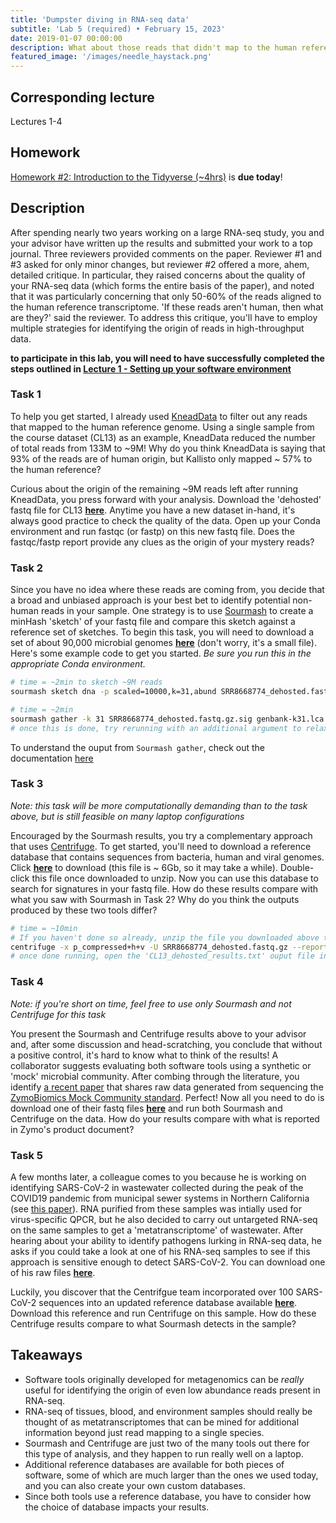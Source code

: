 ```yaml
---
title: 'Dumpster diving in RNA-seq data'
subtitle: 'Lab 5 (required) • February 15, 2023'
date: 2019-01-07 00:00:00
description: What about those reads that didn't map to the human reference? In this lab you'll learn to make the most from your RNA-seq data by digging through these 'junk' unmapped reads.  It turns out that most RNA-seq studies are 'metatranscriptomes'.
featured_image: '/images/needle_haystack.png'
---
```


## Corresponding lecture

Lectures 1-4

## Homework

[Homework #2: Introduction to the Tidyverse (~4hrs)](https://www.datacamp.com/courses/introduction-to-the-tidyverse) is **due today**!

## Description

After spending nearly two years working on a large RNA-seq study, you and your advisor have written up the results and submitted your work to a top journal.  Three reviewers provided comments on the paper.  Reviewer #1 and #3 asked for only minor changes, but reviewer #2 offered a more, ahem, detailed critique.  In particular, they raised concerns about the quality of your RNA-seq data (which forms the entire basis of the paper), and noted that it was particularly concerning that only 50-60% of the reads aligned to the human reference transcriptome.  'If these reads aren't human, then what are they?' said the reviewer.  To address this critique, you'll have to employ multiple strategies for identifying the origin of reads in high-throughput data.

**to participate in this lab, you will need to have successfully completed the steps outlined in [Lecture 1 - Setting up your software environment](https://diytranscriptomics.com/project/lecture-01)**

### Task 1

To help you get started, I already used [KneadData](https://huttenhower.sph.harvard.edu/kneaddata/) to filter out any reads that mapped to the human reference genome.  Using a single sample from the course dataset (CL13) as an example, KneadData reduced the number of total reads from 133M to ~9M!  Why do you think KneadData is saying that 93% of the reads are of human origin, but Kallisto only mapped ~ 57% to the human reference?

Curious about the origin of the remaining ~9M reads left after running KneadData, you press forward with your analysis.  Download the 'dehosted' fastq file for CL13 **[here](https://drive.google.com/file/d/1-k5Nay_ufVVk03LU-cm3CHfhuNXWs-6k/view?usp=sharing)**.  Anytime you have a new dataset in-hand, it's always good practice to check the quality of the data.  Open up your Conda environment and run fastqc (or fastp) on this new fastq file.  Does the fastqc/fastp report provide any clues as the origin of your mystery reads?

### Task 2

Since you have no idea where these reads are coming from, you decide that a broad and unbiased approach is your best bet to identify potential non-human reads in your sample.  One strategy is to use [Sourmash](https://sourmash.readthedocs.io/en/latest/) to create a minHash 'sketch' of your fastq file and compare this sketch against a reference set of sketches.  To begin this task, you will need to download a set of about 90,000 microbial genomes **[here](https://osf.io/4f8n3/download)** (don't worry, it's a small file). Here's some example code to get you started. *Be sure you run this in the appropriate Conda environment.*

```bash
# time = ~2min to sketch ~9M reads
sourmash sketch dna -p scaled=10000,k=31,abund SRR8668774_dehosted.fastq.gz --name-from-first
```

```bash
# time = ~2min
sourmash gather -k 31 SRR8668774_dehosted.fastq.gz.sig genbank-k31.lca.json.gz
# once this is done, try rerunning with an additional argument to relax the threshold used for classification: '--threshold-bp 100'
```

To understand the ouput from `Sourmash gather`, check out the documentation [here](https://sourmash.readthedocs.io/en/latest/tutorial-lemonade.html#find-matching-genomes-with-sourmash-gather.)

### Task 3

*Note: this task will be more computationally demanding than to the task above, but is still feasible on many laptop configurations*

Encouraged by the Sourmash results, you try a complementary approach that uses [Centrifuge](https://ccb.jhu.edu/software/centrifuge/).  To get started, you'll need to download a reference database that contains sequences from bacteria, human and viral genomes.  Click **[here](https://genome-idx.s3.amazonaws.com/centrifuge/p_compressed%2Bh%2Bv.tar.gz)** to download (this file is ~ 6Gb, so it may take a while).  Double-click this file once downloaded to unzip.  Now you can use this database to search for signatures in your fastq file.  How do these results compare with what you saw with Sourmash in Task 2?  Why do you think the outputs produced by these two tools differ?

```bash
# time = ~10min
# If you haven't done so already, unzip the file you downloaded above to get a folder.  Move the three files present in this folder to your working directory where your dehosted fastq file is located.
centrifuge -x p_compressed+h+v -U SRR8668774_dehosted.fastq.gz --report-file CL13_dehosted_report.txt -S CL13_dehosted_results.txt
# once done running, open the 'CL13_dehosted_results.txt' ouput file in Excel and sort based on 'numUniqueReads' column
```



### Task 4

*Note: if you're short on time, feel free to use only Sourmash and not Centrifuge for this task*

You present the Sourmash and Centrifuge results above to your advisor and, after some discussion and head-scratching, you conclude that without a positive control, it's hard to know what to think of the results!  A collaborator suggests evaluating both software tools using a synthetic or 'mock' microbial community.  After combing through the literature, you identify [a recent paper](https://doi.org/10.3389/fmicb.2020.00953) that shares raw data generated from sequencing the [ZymoBiomics Mock Community standard](https://files.zymoresearch.com/datasheets/ds1706_zymobiomics_microbial_community_standards_data_sheet.pdf).  Perfect!  Now all you need to do is download one of their fastq files **[here](https://drive.google.com/file/d/1-57CU-Ps7MOPD14S7laklQJLgH52EJrk/view?usp=sharing)** and run both Sourmash and Centrifuge on the data.  How do your results compare with what is reported in Zymo's product document?

### Task 5

A few months later, a colleague comes to you because he is working on identifying SARS-CoV-2 in wastewater collected during the peak of the COVID19 pandemic from municipal sewer systems in Northern California (see [this paper](https://journals.asm.org/doi/10.1128/mBio.02703-20)).  RNA purified from these samples was intially used for virus-specific QPCR, but he also decided to carry out untargeted RNA-seq on the same samples to get a 'metatranscriptome' of wastewater.  After hearing about your ability to identify pathogens lurking in RNA-seq data, he asks if you could take a look at one of his RNA-seq samples to see if this approach is sensitive enough to detect SARS-CoV-2.  You can download one of his raw files **[here](https://drive.google.com/file/d/1-9-urdGKYB39TRg0sVk8Om0N1apXZn_H/view?usp=sharing)**.

 Luckily, you discover that the Centrifgue team incorporated over 100 SARS-CoV-2 sequences into an updated reference database available **[here](https://zenodo.org/record/3732127/files/h+v+c.tar.gz?download=1)**.  Download this reference and run Centrifuge on this sample.  How do these Centrifuge results compare to what Sourmash detects in the sample?


## Takeaways

* Software tools originally developed for metagenomics can be *really* useful for identifying the origin of even low abundance reads present in RNA-seq.
* RNA-seq of tissues, blood, and environment samples should really be thought of as metatranscriptomes that can be mined for additional information beyond just read mapping to a single species.
* Sourmash and Centrifuge are just two of the many tools out there for this type of analysis, and they happen to run really well on a laptop.
* Additional reference databases are available for both pieces of software, some of which are much larger than the ones we used today, and you can also create your own custom databases.
* Since both tools use a reference database, you have to consider how the choice of database impacts your results.